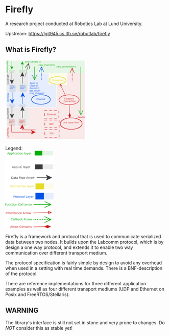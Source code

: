 # Firefly
A research project conducted at Robotics Lab at Lund University.

Upstream: https://lgit945.cs.lth.se/robotlab/firefly


## What is Firefly?

<img src="doc/concept-slides.png" alt="Concept slide" width="50%">

Legend:<br>
<img src="doc/concept-slides-legend.png" alt="Concept slide legend" width="30%">


Firefly is a framework and protocol that is used to communicate serialized data
between two nodes. It builds upon the Labcomm protocol, which is by design a one
way protocol, and extends it to enable two way communication over different
transport medium.

The protocol specification is fairly simple by design to avoid any overhead when
used in a setting with real time demands. There is a BNF-description of the
protocol.

There are reference implementations for three different application examples as
well as four different transport mediums (UDP and Ethernet on Posix and
FreeRTOS/Stellaris).

## WARNING
The library's interface is still not set in stone and very prone to changes. Do
_NOT_ consider this as stable yet!

